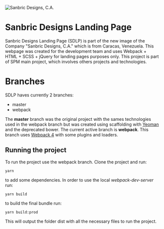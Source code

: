 ![Sanbric Designs, C.A.](http://sanbricdesigns.com.ve/images/logo.png)
# Sanbric Designs Landing Page

Sanbric Designs Landing Page (SDLP) is part of the new image of the Company "Sanbric Designs, C.A." which is from Caracas, Venezuela.
This webpage was created for the development team and uses Webpack + HTML + SCSS + jQuery for landing pages purposes only. This project is part of SPM main project, which involves others projects and technologies.

# Branches

SDLP haves currently 2 branches:

 - master
 - webpack

 The **master** branch was the original project with the sames technologies used in the webpack branch but was created using scaffolding with [Yeoman](https://yeoman.io/) and the deprecated bower. The current active branch is **webpack**. This branch uses [Webpack 4](https://webpack.js.org/) with some plugins and loaders.

## Running the project

To run the project use the webpack branch.
Clone the project and run:

    yarn
 to add some dependencies.
 In order to use the local *webpack-dev-server* run:
 

    yarn build
to build the final bundle run:

    yarn build:prod
This will output the folder dist with all the necessary files to run the project.


